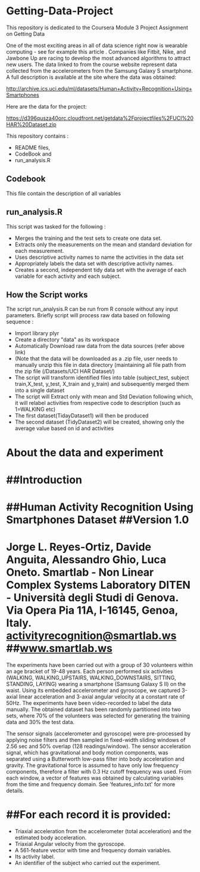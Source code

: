 # Getting-Data-Project

This repository is dedicated to the Coursera Module 3 Project Assignment on Getting Data

One of the most exciting areas in all of data science right now is wearable computing - see for example this article . Companies like Fitbit, Nike, and Jawbone Up are racing to develop the most advanced algorithms to attract new users. The data linked to from the course website represent data collected from the accelerometers from the Samsung Galaxy S smartphone. A full description is available at the site where the data was obtained:

http://archive.ics.uci.edu/ml/datasets/Human+Activity+Recognition+Using+Smartphones

Here are the data for the project:

https://d396qusza40orc.cloudfront.net/getdata%2Fprojectfiles%2FUCI%20HAR%20Dataset.zip

This repository contains :  
* README files,
* CodeBook and 
* run_analysis.R

## Codebook
This file contain the description of all variables

## run_analysis.R
This script was tasked for the following :

* Merges the training and the test sets to create one data set.
* Extracts only the measurements on the mean and standard deviation for each measurement.
* Uses descriptive activity names to name the activities in the data set
* Appropriately labels the data set with descriptive activity names.
* Creates a second, independent tidy data set with the average of each variable for each activity and each subject.

## How the Script works
The script run_analysis.R can be run from R console without any input parameters.
Briefly script will process raw data based on following sequence :
* Import library plyr
* Create a directory "data" as its workspace
* Automatically Download raw data from the data sources (refer above link)
* (Note that the data will be downloaded as a .zip file, user needs to manually unzip this file in data directory (maintaining all file path from the zip file (/Datasets/UCI HAR Dataset/)
* The script will transform  identified files into table (subject_test, subject train,X_test, y_test, X_train and y_train) and subsequently merged them into a single dataset
* The script will Extract only with mean and Std Deviation following which, it will relabel activities from respective code to description (such as 1=WALKING etc)
* The first dataset(TidayDataset1) will then be produced
* The second dataset (TidyDataset2) will be created, showing only the average value based on id and activities

# About the data and experiment
##Introduction
==================================================================
##Human Activity Recognition Using Smartphones Dataset
##Version 1.0
==================================================================
Jorge L. Reyes-Ortiz, Davide Anguita, Alessandro Ghio, Luca Oneto.
Smartlab - Non Linear Complex Systems Laboratory
DITEN - Università degli Studi di Genova.
Via Opera Pia 11A, I-16145, Genoa, Italy.
activityrecognition@smartlab.ws
##www.smartlab.ws
==================================================================

The experiments have been carried out with a group of 30 volunteers within an age bracket of 19-48 years. Each person performed six activities (WALKING, WALKING_UPSTAIRS, WALKING_DOWNSTAIRS, SITTING, STANDING, LAYING) wearing a smartphone (Samsung Galaxy S II) on the waist. Using its embedded accelerometer and gyroscope, we captured 3-axial linear acceleration and 3-axial angular velocity at a constant rate of 50Hz. The experiments have been video-recorded to label the data manually. The obtained dataset has been randomly partitioned into two sets, where 70% of the volunteers was selected for generating the training data and 30% the test data. 

The sensor signals (accelerometer and gyroscope) were pre-processed by applying noise filters and then sampled in fixed-width sliding windows of 2.56 sec and 50% overlap (128 readings/window). The sensor acceleration signal, which has gravitational and body motion components, was separated using a Butterworth low-pass filter into body acceleration and gravity. The gravitational force is assumed to have only low frequency components, therefore a filter with 0.3 Hz cutoff frequency was used. From each window, a vector of features was obtained by calculating variables from the time and frequency domain. See 'features_info.txt' for more details. 

##For each record it is provided:
======================================

- Triaxial acceleration from the accelerometer (total acceleration) and the estimated body acceleration.
- Triaxial Angular velocity from the gyroscope. 
- A 561-feature vector with time and frequency domain variables. 
- Its activity label. 
- An identifier of the subject who carried out the experiment.


